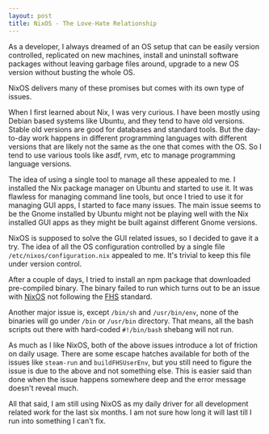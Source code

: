 ```yaml
---
layout: post
title: NixOS - The Love-Hate Relationship
---
```


As a developer, I always dreamed of an OS setup that can be easily
version controlled, replicated on new machines, install and uninstall
software packages without leaving garbage files around, upgrade to a
new OS version without busting the whole OS.

NixOS delivers many of these promises but comes with its own type of
issues.

When I first learned about Nix, I was very curious. I have been mostly
using Debian based systems like Ubuntu, and they tend to have old
versions. Stable old versions are good for databases and standard
tools. But the day-to-day work happens in different programming
languages with different versions that are likely not the same as the
one that comes with the OS. So I tend to use various tools like asdf,
rvm, etc to manage programming language versions.

The idea of using a single tool to manage all these appealed to me. I
installed the Nix package manager on Ubuntu and started to use it. It was
flawless for managing command line tools, but once I tried to use it
for managing GUI apps, I started to face many issues. The main issue
seems to be the Gnome installed by Ubuntu might not be playing well
with the Nix installed GUI apps as they might be built against
different Gnome versions.

NixOS is supposed to solve the GUI related issues, so I decided to
gave it a try. The idea of all the OS configuration controlled by a
single file `/etc/nixos/configuration.nix` appealed to me. It's
trivial to keep this file under version control.

After a couple of days, I tried to install an npm package that
downloaded pre-compiled binary. The binary failed to run which turns
out to be an issue with [NixOS](http://sandervanderburg.blogspot.com/2011/11/on-nix-nixos-and-filesystem-hierarchy.html) not following the [FHS](https://en.wikipedia.org/wiki/Filesystem_Hierarchy_Standard)
standard.

Another major issue is, except `/bin/sh` and `/usr/bin/env`, none of
the binaries will go under `/bin` or `/usr/bin` directory. That means,
all the bash scripts out there with hard-coded `#!/bin/bash` shebang
will not run.

As much as I like NixOS, both of the above issues introduce a lot of
friction on daily usage. There are some escape hatches available for
both of the issues like `steam-run` and `buildFHSUserEnv`, but you
still need to figure the issue is due to the above and not something
else. This is easier said than done when the issue happens somewhere
deep and the error message doesn't reveal much.

All that said, I am still using NixOS as my daily driver for all
development related work for the last six months. I am not sure how
long it will last till I run into something I can't fix.
